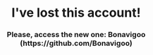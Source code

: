 <h1 align="center">I've lost this account!</h1>
<h3 align="center">Please, access the new one: Bonavigoo (https://github.com/Bonavigoo)</h3>